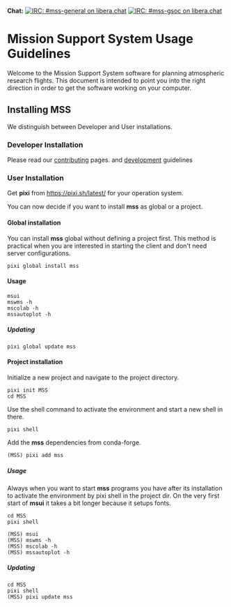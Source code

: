 **Chat:**
[![IRC: #mss-general on libera.chat](https://img.shields.io/badge/libera.chat-%23MSS_General-blue)](https://web.libera.chat/?channels=#mss-general)
[![IRC: #mss-gsoc on libera.chat](https://img.shields.io/badge/libera.chat-%23MSS_GSoC-brightgreen)](https://web.libera.chat/?channels=#mss-gsoc)


Mission Support System Usage Guidelines
=======================================

Welcome to the Mission Support System software for planning
atmospheric research flights. This document is intended to point you
into the right direction in order to get the software working on your
computer.


## Installing MSS

We distinguish between Developer and User installations.

### Developer Installation
Please read our [contributing](https://open-mss.github.io/contributing/) pages.
and [development](https://mss.readthedocs.io/en/stable/development.html) guidelines

### User Installation

Get **pixi** from https://pixi.sh/latest/ for your operation system.

You can now decide if you want to install **mss** as global or a project.

#### Global installation
You can install **mss** global without defining a project first.
This method is practical when you are interested in starting the client
and don't need server configurations.

    pixi global install mss

#### Usage

    msui
    mswms -h
    mscolab -h
    mssautoplot -h


##### Updating

    pixi global update mss

#### Project installation
Initialize a new project and navigate to the project directory.

    pixi init MSS
    cd MSS

Use the shell command to activate the environment and start a new shell in there.

    pixi shell

Add the **mss** dependencies from conda-forge.

    (MSS) pixi add mss

##### Usage
Always when you want to start **mss** programs you have after its installation
to activate the environment by pixi shell in the project dir.
On the very first start of **msui** it takes a bit longer because it setups fonts.

    cd MSS
    pixi shell

    (MSS) msui
    (MSS) mswms -h
    (MSS) mscolab -h
    (MSS) mssautoplot -h

##### Updating

    cd MSS
    pixi shell
    (MSS) pixi update mss